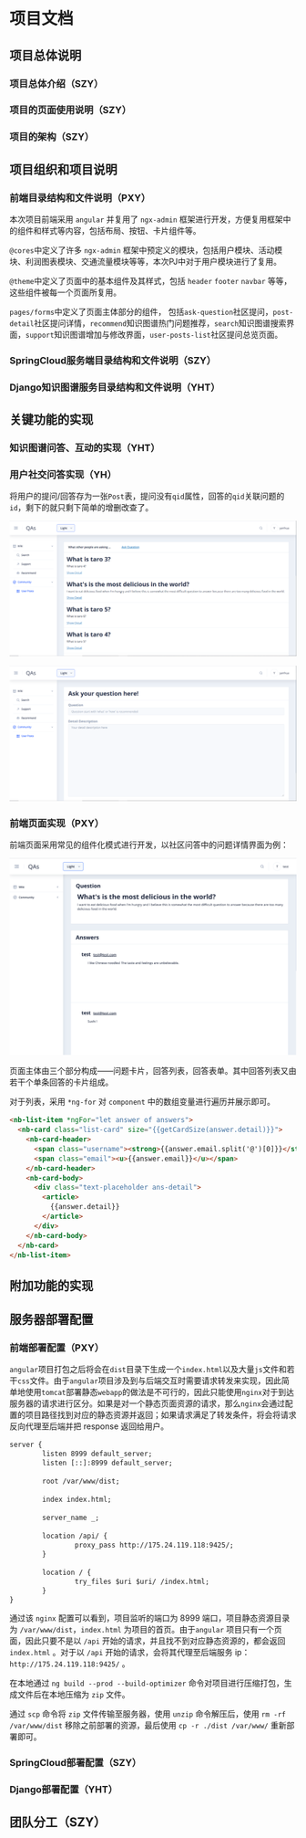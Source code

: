 # 项目文档

## 项目总体说明

### 项目总体介绍（SZY）

### 项目的页面使用说明（SZY）

### 项目的架构（SZY）





## 项目组织和项目说明

### 前端目录结构和文件说明（PXY）

本次项目前端采用 `angular` 并复用了 `ngx-admin` 框架进行开发，方便复用框架中的组件和样式等内容，包括布局、按钮、卡片组件等。

`@cores`中定义了许多 `ngx-admin` 框架中预定义的模块，包括用户模块、活动模块、利润图表模块、交通流量模块等等，本次PJ中对于用户模块进行了复用。

`@theme`中定义了页面中的基本组件及其样式，包括 `header` `footer` `navbar` 等等，这些组件被每一个页面所复用。

`pages/forms`中定义了页面主体部分的组件， 包括`ask-question`社区提问，`post-detail`社区提问详情，`recommend`知识图谱热门问题推荐，`search`知识图谱搜索界面，`support`知识图谱增加与修改界面，`user-posts-list`社区提问总览页面。

### SpringCloud服务端目录结构和文件说明（SZY）

### Django知识图谱服务目录结构和文件说明（YHT）





## 关键功能的实现

### 知识图谱问答、互动的实现（YHT）

### 用户社交问答实现（YH）

将用户的提问/回答存为一张`Post`表，提问没有`qid`属性，回答的`qid`关联问题的`id`，剩下的就只剩下简单的增删改查了。

![image-20210622115741640](imgs/image-20210622115741640.png)

![image-20210622115801388](imgs/image-20210622115801388.png)

### 前端页面实现（PXY）

前端页面采用常见的组件化模式进行开发，以社区问答中的问题详情界面为例：

![image-20210619230706679](imgs/com-answer.png)

页面主体由三个部分构成——问题卡片，回答列表，回答表单。其中回答列表又由若干个单条回答的卡片组成。

对于列表，采用 `*ng-for` 对 `component` 中的数组变量进行遍历并展示即可。

```html
<nb-list-item *ngFor="let answer of answers">
  <nb-card class="list-card" size="{{getCardSize(answer.detail)}}">
    <nb-card-header>
      <span class="username"><strong>{{answer.email.split('@')[0]}}</strong></span>
      <span class="email"><u>{{answer.email}}</u></span>
    </nb-card-header>
    <nb-card-body>
      <div class="text-placeholder ans-detail">
        <article>
          {{answer.detail}}
        </article>
      </div>
    </nb-card-body>
  </nb-card>
</nb-list-item>
```





## 附加功能的实现





## 服务器部署配置

### 前端部署配置（PXY）

`angular`项目打包之后将会在`dist`目录下生成一个`index.html`以及大量`js`文件和若干`css`文件。由于`angular`项目涉及到与后端交互时需要请求转发来实现，因此简单地使用`tomcat`部署静态`webapp`的做法是不可行的，因此只能使用`nginx`对于到达服务器的请求进行区分。如果是对一个静态页面资源的请求，那么`nginx`会通过配置的项目路径找到对应的静态资源并返回；如果请求满足了转发条件，将会将请求反向代理至后端并把 response 返回给用户。

```nginx
server {
        listen 8999 default_server;
        listen [::]:8999 default_server;

        root /var/www/dist;

        index index.html;

        server_name _;

        location /api/ {
                proxy_pass http://175.24.119.118:9425/;
        }

        location / {
                try_files $uri $uri/ /index.html;
        }
}
```

通过该 `nginx` 配置可以看到，项目监听的端口为 8999 端口，项目静态资源目录为 `/var/www/dist`，`index.html` 为项目的首页。由于`angular` 项目只有一个页面，因此只要不是以 `/api` 开始的请求，并且找不到对应静态资源的，都会返回 `index.html` 。对于以 `/api` 开始的请求，会将其代理至后端服务 ip：`http://175.24.119.118:9425/` 。

在本地通过 `ng build --prod --build-optimizer` 命令对项目进行压缩打包，生成文件后在本地压缩为 `zip` 文件。

通过 `scp` 命令将 `zip` 文件传输至服务器，使用 `unzip` 命令解压后，使用 `rm -rf /var/www/dist` 移除之前部署的资源，最后使用 `cp -r ./dist /var/www/` 重新部署即可。

### SpringCloud部署配置（SZY）

### Django部署配置（YHT）



## 团队分工（SZY）







